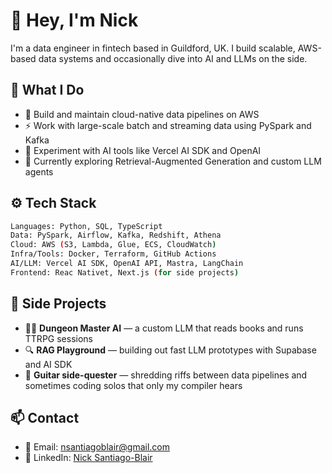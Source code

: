 # 👋 Hey, I'm Nick

I'm a data engineer in fintech based in Guildford, UK. I build scalable, AWS-based data systems and occasionally dive into AI and LLMs on the side.

## 💼 What I Do

- 🧱 Build and maintain cloud-native data pipelines on AWS  
- ⚡ Work with large-scale batch and streaming data using PySpark and Kafka  
- 🧠 Experiment with AI tools like Vercel AI SDK and OpenAI  
- 🧪 Currently exploring Retrieval-Augmented Generation and custom LLM agents  

## ⚙️ Tech Stack
```bash
Languages: Python, SQL, TypeScript
Data: PySpark, Airflow, Kafka, Redshift, Athena
Cloud: AWS (S3, Lambda, Glue, ECS, CloudWatch)
Infra/Tools: Docker, Terraform, GitHub Actions
AI/LLM: Vercel AI SDK, OpenAI API, Mastra, LangChain
Frontend: Reac Nativet, Next.js (for side projects)
```
## 🧪 Side Projects

- 🧙‍♂️ **Dungeon Master AI** — a custom LLM that reads books and runs TTRPG sessions  
- 🔍 **RAG Playground** — building out fast LLM prototypes with Supabase and AI SDK  
- 🎸 **Guitar side-quester** — shredding riffs between data pipelines and sometimes coding solos that only my compiler hears



## 📫 Contact

- 📧 Email: [nsantiagoblair@gmail.com](mailto:nsantiagoblair@gmail.com)  
- 💼 LinkedIn: [Nick Santiago-Blair](https://uk.linkedin.com/in/nick-santiago-blair-21baa45a)  
